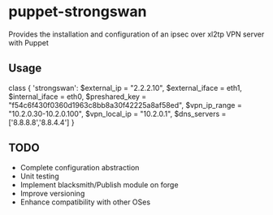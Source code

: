 # puppet-strongswan

Provides the installation and configuration of an ipsec over xl2tp VPN server with Puppet

## Usage

class { 'strongswan':
  $external_ip = "2.2.2.10",
  $external_iface = eth1,
  $internal_iface = eth0,
  $preshared_key = "f54c6f430f0360d1963c8bb8a30f42225a8af58ed",
  $vpn_ip_range = "10.2.0.30-10.2.0.100",
  $vpn_local_ip = "10.2.0.1",
  $dns_servers = ['8.8.8.8','8.8.4.4']
}

## TODO

- Complete configuration abstraction
- Unit testing
- Implement blacksmith/Publish module on forge
- Improve versioning
- Enhance compatibility with other OSes
